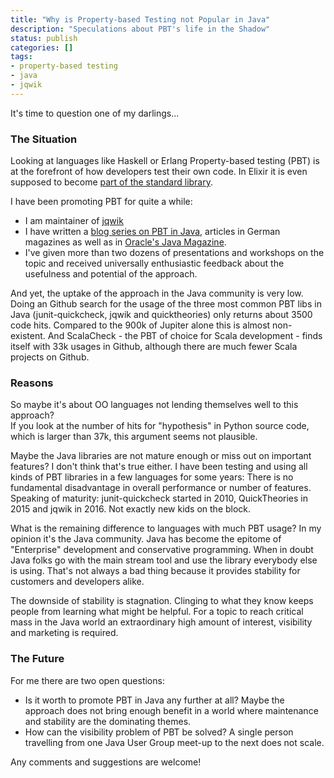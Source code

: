 ```yaml
---
title: "Why is Property-based Testing not Popular in Java"
description: "Speculations about PBT's life in the Shadow"
status: publish
categories: []
tags:
- property-based testing
- java
- jqwik
---
```


It's time to question one of my darlings...

### The Situation

Looking at languages like Haskell or Erlang Property-based testing (PBT) is
at the forefront of how developers test their own code. In Elixir it is
even supposed to become [part of the standard library](https://elixir-lang.org/blog/2017/10/31/stream-data-property-based-testing-and-data-generation-for-elixir/).

I have been promoting PBT for quite a while:
- I am maintainer of [jqwik](https://jqwik.net)
- I have written a [blog series on PBT in Java](https://blog.johanneslink.net/2018/03/24/property-based-testing-in-java-introduction/),
articles in German magazines as well as in [Oracle's Java Magazine](https://blogs.oracle.com/javamagazine/know-for-sure-with-property-based-testing).
- I've given more than two dozens of presentations and workshops on the topic
  and received universally enthusiastic feedback about the usefulness and
  potential of the approach.

And yet, the uptake of the approach in the Java community is very low.
Doing an Github search for the usage of the three most common
PBT libs in Java (junit-quickcheck, jqwik and quicktheories) only
returns about 3500 code hits.
Compared to the 900k of Jupiter alone this is almost non-existent.
And ScalaCheck - the PBT of choice for Scala development - finds itself
with 33k usages in Github, although there are much fewer Scala
projects on Github.

### Reasons

So maybe it's about OO languages not lending themselves well to this approach?  
If you look at the number of hits for "hypothesis" in Python source code,
which is larger than 37k, this argument seems not plausible.

Maybe the Java libraries are not mature enough or miss out on important
features? I don't think that's true either. I have been testing and using
all kinds of PBT libraries in a few languages for some years: There is no
fundamental disadvantage in overall performance or number of features.
Speaking of maturity: junit-quickcheck started in 2010, QuickTheories in 2015
and jqwik in 2016. Not exactly new kids on the block.

What is the remaining difference to languages with much PBT usage?
In my opinion it's the Java community. Java has become the epitome of
"Enterprise" development and conservative programming.
When in doubt Java folks go with the main stream tool and use
the library everybody else is using.
That's not always a bad thing because it provides stability for customers
and developers alike.

The downside of stability is stagnation. Clinging to what they know
keeps people from learning what might be helpful. For a topic to reach
critical mass in the Java world an extraordinary high amount of
interest, visibility and marketing is required.


### The Future

For me there are two open questions:
- Is it worth to promote PBT in Java any further at all?
  Maybe the approach does not bring enough benefit in a world where
  maintenance and stability are the dominating themes.
- How can the visibility problem of PBT be solved? A single person
  travelling from one Java User Group meet-up to the next does not scale.

Any comments and suggestions are welcome!
